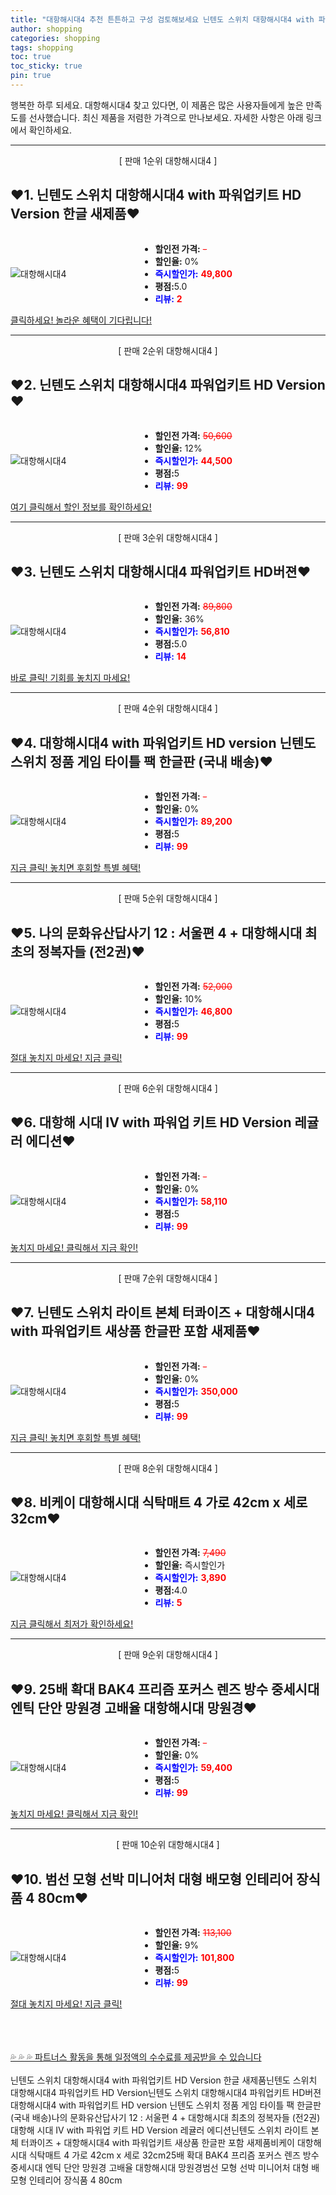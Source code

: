 ```yaml
---
title: "대항해시대4 추천 튼튼하고 구성 검토해보세요 닌텐도 스위치 대항해시대4 with 파워업키트"
author: shopping
categories: shopping
tags: shopping
toc: true
toc_sticky: true
pin: true
---
```

행복한 하루 되세요. 대항해시대4 찾고 있다면, 이 제품은 많은 사용자들에게 높은 만족도를 선사했습니다. 최신 제품을 저렴한 가격으로 만나보세요. 자세한 사항은 아래 링크에서 확인하세요.

---
<p class="toplist" style="margin: 0 auto; display: block; width: fit-content;">[ 판매 1순위 대항해시대4 ]</p>

<h2><strong>❤️1. 닌텐도 스위치 대항해시대4 with 파워업키트 HD Version 한글 새제품❤️</strong></h2>

<div style="display: flex; align-items: center;">
    <div style="flex: 0.4;">
        <img src="https://thumbnail10.coupangcdn.com/thumbnails/remote/230x230ex/image/vendor_inventory/3f73/7572e40a3880037091c5b20f387edc5b82852e2351a8f043430ae62c8550.jpg" alt="대항해시대4" style="max-width: 100%;">
    </div>
    <div style="flex: 0.6; margin-left: 10px;">
        <ul>
            <li><strong>할인전 가격:</strong> <del style="color: red;">-</del></li>
            <li><strong>할인율:</strong> 0%</li>
            <li><span style='color:blue'><strong>즉시할인가:</strong></span> <span style='color:red'><strong>49,800</strong></span></li>
            <li><strong>평점:</strong>5.0</li>
            <li><span style='color:blue'><strong>리뷰:</strong></span> <span style='color:red'><strong>2</strong></span></li>
        </ul>
    </div>
</div>
<div class="center">
    <a href="https://William4Davisa.github.io?lptag=AF9450613&subid=githubio&pageKey=5603298090&traceid=V0-153&itemId=9032185160&vendorItemId=81862006562" class="myButton">
        클릭하세요! 놀라운 혜택이 기다립니다!
    </a>
</div>


---
<p class="toplist" style="margin: 0 auto; display: block; width: fit-content;">[ 판매 2순위 대항해시대4 ]</p>

<h2><strong>❤️2. 닌텐도 스위치 대항해시대4 파워업키트 HD Version❤️</strong></h2>

<div style="display: flex; align-items: center;">
    <div style="flex: 0.4;">
        <img src="https://thumbnail9.coupangcdn.com/thumbnails/remote/230x230ex/image/vendor_inventory/cbcf/3f6bb5a5e2fd6e6d98dd10d4ab2eb2c9e798bd9589ba4fa2662706343206.jpg" alt="대항해시대4" style="max-width: 100%;">
    </div>
    <div style="flex: 0.6; margin-left: 10px;">
        <ul>
            <li><strong>할인전 가격:</strong> <del style="color: red;">50,600</del></li>
            <li><strong>할인율:</strong> 12%</li>
            <li><span style='color:blue'><strong>즉시할인가:</strong></span> <span style='color:red'><strong>44,500</strong></span></li>
            <li><strong>평점:</strong>5</li>
            <li><span style='color:blue'><strong>리뷰:</strong></span> <span style='color:red'><strong>99</strong></span></li>
        </ul>
    </div>
</div>
<div class="center">
    <a href="https://William4Davisa.github.io?lptag=AF9450613&subid=githubio&pageKey=7560578402&traceid=V0-153&itemId=19917846108&vendorItemId=78904946318" class="myButton">
        여기 클릭해서 할인 정보를 확인하세요!
    </a>
</div>


---
<p class="toplist" style="margin: 0 auto; display: block; width: fit-content;">[ 판매 3순위 대항해시대4 ]</p>

<h2><strong>❤️3. 닌텐도 스위치 대항해시대4 파워업키트 HD버젼❤️</strong></h2>

<div style="display: flex; align-items: center;">
    <div style="flex: 0.4;">
        <img src="https://thumbnail10.coupangcdn.com/thumbnails/remote/230x230ex/image/vendor_inventory/3f73/7572e40a3880037091c5b20f387edc5b82852e2351a8f043430ae62c8550.jpg" alt="대항해시대4" style="max-width: 100%;">
    </div>
    <div style="flex: 0.6; margin-left: 10px;">
        <ul>
            <li><strong>할인전 가격:</strong> <del style="color: red;">89,800</del></li>
            <li><strong>할인율:</strong> 36%</li>
            <li><span style='color:blue'><strong>즉시할인가:</strong></span> <span style='color:red'><strong>56,810</strong></span></li>
            <li><strong>평점:</strong>5.0</li>
            <li><span style='color:blue'><strong>리뷰:</strong></span> <span style='color:red'><strong>14</strong></span></li>
        </ul>
    </div>
</div>
<div class="center">
    <a href="https://William4Davisa.github.io?lptag=AF9450613&subid=githubio&pageKey=5625233761&traceid=V0-153&itemId=9131626827&vendorItemId=88606750676" class="myButton">
        바로 클릭! 기회를 놓치지 마세요!
    </a>
</div>


---
<p class="toplist" style="margin: 0 auto; display: block; width: fit-content;">[ 판매 4순위 대항해시대4 ]</p>

<h2><strong>❤️4. 대항해시대4 with 파워업키트 HD version 닌텐도 스위치 정품 게임 타이틀 팩 한글판 (국내 배송)❤️</strong></h2>

<div style="display: flex; align-items: center;">
    <div style="flex: 0.4;">
        <img src="https://thumbnail8.coupangcdn.com/thumbnails/remote/230x230ex/image/vendor_inventory/4e46/e045c226e807fd9afa260a79227461b86d9e9902ba37061e7649faec8c4e.jpeg" alt="대항해시대4" style="max-width: 100%;">
    </div>
    <div style="flex: 0.6; margin-left: 10px;">
        <ul>
            <li><strong>할인전 가격:</strong> <del style="color: red;">-</del></li>
            <li><strong>할인율:</strong> 0%</li>
            <li><span style='color:blue'><strong>즉시할인가:</strong></span> <span style='color:red'><strong>89,200</strong></span></li>
            <li><strong>평점:</strong>5</li>
            <li><span style='color:blue'><strong>리뷰:</strong></span> <span style='color:red'><strong>99</strong></span></li>
        </ul>
    </div>
</div>
<div class="center">
    <a href="https://William4Davisa.github.io?lptag=AF9450613&subid=githubio&pageKey=8008848587&traceid=V0-153&itemId=22334930134&vendorItemId=89380201310" class="myButton">
        지금 클릭! 놓치면 후회할 특별 혜택!
    </a>
</div>


---
<p class="toplist" style="margin: 0 auto; display: block; width: fit-content;">[ 판매 5순위 대항해시대4 ]</p>

<h2><strong>❤️5. 나의 문화유산답사기 12 : 서울편 4 + 대항해시대 최초의 정복자들 (전2권)❤️</strong></h2>

<div style="display: flex; align-items: center;">
    <div style="flex: 0.4;">
        <img src="https://thumbnail7.coupangcdn.com/thumbnails/remote/230x230ex/image/vendor_inventory/4e23/c9c3ad79122c5c7a1116650a653a421c01dec51c52b2feb8f14539b2f238.jpg" alt="대항해시대4" style="max-width: 100%;">
    </div>
    <div style="flex: 0.6; margin-left: 10px;">
        <ul>
            <li><strong>할인전 가격:</strong> <del style="color: red;">52,000</del></li>
            <li><strong>할인율:</strong> 10%</li>
            <li><span style='color:blue'><strong>즉시할인가:</strong></span> <span style='color:red'><strong>46,800</strong></span></li>
            <li><strong>평점:</strong>5</li>
            <li><span style='color:blue'><strong>리뷰:</strong></span> <span style='color:red'><strong>99</strong></span></li>
        </ul>
    </div>
</div>
<div class="center">
    <a href="https://William4Davisa.github.io?lptag=AF9450613&subid=githubio&pageKey=6881353813&traceid=V0-153&itemId=16491671580&vendorItemId=83679610231" class="myButton">
        절대 놓치지 마세요! 지금 클릭!
    </a>
</div>


---
<p class="toplist" style="margin: 0 auto; display: block; width: fit-content;">[ 판매 6순위 대항해시대4 ]</p>

<h2><strong>❤️6. 대항해 시대 IV with 파워업 키트 HD Version 레귤러 에디션❤️</strong></h2>

<div style="display: flex; align-items: center;">
    <div style="flex: 0.4;">
        <img src="https://thumbnail7.coupangcdn.com/thumbnails/remote/230x230ex/image/vendor_inventory/1d1a/c2f3f712e98d756425023ce84ae50b1c853459b65252119b2849dc630c16.jpg" alt="대항해시대4" style="max-width: 100%;">
    </div>
    <div style="flex: 0.6; margin-left: 10px;">
        <ul>
            <li><strong>할인전 가격:</strong> <del style="color: red;">-</del></li>
            <li><strong>할인율:</strong> 0%</li>
            <li><span style='color:blue'><strong>즉시할인가:</strong></span> <span style='color:red'><strong>58,110</strong></span></li>
            <li><strong>평점:</strong>5</li>
            <li><span style='color:blue'><strong>리뷰:</strong></span> <span style='color:red'><strong>99</strong></span></li>
        </ul>
    </div>
</div>
<div class="center">
    <a href="https://William4Davisa.github.io?lptag=AF9450613&subid=githubio&pageKey=7980114736&traceid=V0-153&itemId=22137894377&vendorItemId=90049943353" class="myButton">
        놓치지 마세요! 클릭해서 지금 확인!
    </a>
</div>


---
<p class="toplist" style="margin: 0 auto; display: block; width: fit-content;">[ 판매 7순위 대항해시대4 ]</p>

<h2><strong>❤️7. 닌텐도 스위치 라이트 본체 터콰이즈 + 대항해시대4 with 파워업키트 새상품 한글판 포함 새제품❤️</strong></h2>

<div style="display: flex; align-items: center;">
    <div style="flex: 0.4;">
        <img src="https://thumbnail9.coupangcdn.com/thumbnails/remote/230x230ex/image/vendor_inventory/b409/a4f88921db33b14cf45edd02971e20f45a87e600c1d6cf13c201fe50eabd.jpg" alt="대항해시대4" style="max-width: 100%;">
    </div>
    <div style="flex: 0.6; margin-left: 10px;">
        <ul>
            <li><strong>할인전 가격:</strong> <del style="color: red;">-</del></li>
            <li><strong>할인율:</strong> 0%</li>
            <li><span style='color:blue'><strong>즉시할인가:</strong></span> <span style='color:red'><strong>350,000</strong></span></li>
            <li><strong>평점:</strong>5</li>
            <li><span style='color:blue'><strong>리뷰:</strong></span> <span style='color:red'><strong>99</strong></span></li>
        </ul>
    </div>
</div>
<div class="center">
    <a href="https://William4Davisa.github.io?lptag=AF9450613&subid=githubio&pageKey=6059072773&traceid=V0-153&itemId=11133228437&vendorItemId=78411770455" class="myButton">
        지금 클릭! 놓치면 후회할 특별 혜택!
    </a>
</div>


---
<p class="toplist" style="margin: 0 auto; display: block; width: fit-content;">[ 판매 8순위 대항해시대4 ]</p>

<h2><strong>❤️8. 비케이 대항해시대 식탁매트 4 가로 42cm x 세로 32cm❤️</strong></h2>

<div style="display: flex; align-items: center;">
    <div style="flex: 0.4;">
        <img src="https://thumbnail9.coupangcdn.com/thumbnails/remote/230x230ex/image/retail/images/2017/11/06/16/7/1829d0c4-cff7-4468-b93c-5606da5f9e51.jpg" alt="대항해시대4" style="max-width: 100%;">
    </div>
    <div style="flex: 0.6; margin-left: 10px;">
        <ul>
            <li><strong>할인전 가격:</strong> <del style="color: red;">7,490</del></li>
            <li><strong>할인율:</strong> 즉시할인가</li>
            <li><span style='color:blue'><strong>즉시할인가:</strong></span> <span style='color:red'><strong>3,890</strong></span></li>
            <li><strong>평점:</strong>4.0</li>
            <li><span style='color:blue'><strong>리뷰:</strong></span> <span style='color:red'><strong>5</strong></span></li>
        </ul>
    </div>
</div>
<div class="center">
    <a href="https://William4Davisa.github.io?lptag=AF9450613&subid=githubio&pageKey=46196173&traceid=V0-153&itemId=164345888&vendorItemId=3388868571" class="myButton">
        지금 클릭해서 최저가 확인하세요!
    </a>
</div>


---
<p class="toplist" style="margin: 0 auto; display: block; width: fit-content;">[ 판매 9순위 대항해시대4 ]</p>

<h2><strong>❤️9. 25배 확대 BAK4 프리즘 포커스 렌즈 방수 중세시대 엔틱 단안 망원경 고배율 대항해시대 망원경❤️</strong></h2>

<div style="display: flex; align-items: center;">
    <div style="flex: 0.4;">
        <img src="https://thumbnail8.coupangcdn.com/thumbnails/remote/230x230ex/image/vendor_inventory/6671/3c3db4a0b253c9b2b85989c20c9b18c0d8c97dbe73da8d30e9022c33933d.jpg" alt="대항해시대4" style="max-width: 100%;">
    </div>
    <div style="flex: 0.6; margin-left: 10px;">
        <ul>
            <li><strong>할인전 가격:</strong> <del style="color: red;">-</del></li>
            <li><strong>할인율:</strong> 0%</li>
            <li><span style='color:blue'><strong>즉시할인가:</strong></span> <span style='color:red'><strong>59,400</strong></span></li>
            <li><strong>평점:</strong>5</li>
            <li><span style='color:blue'><strong>리뷰:</strong></span> <span style='color:red'><strong>99</strong></span></li>
        </ul>
    </div>
</div>
<div class="center">
    <a href="https://William4Davisa.github.io?lptag=AF9450613&subid=githubio&pageKey=5851290994&traceid=V0-153&itemId=10182523407&vendorItemId=77464988034" class="myButton">
        놓치지 마세요! 클릭해서 지금 확인!
    </a>
</div>


---
<p class="toplist" style="margin: 0 auto; display: block; width: fit-content;">[ 판매 10순위 대항해시대4 ]</p>

<h2><strong>❤️10. 범선 모형 선박 미니어처 대형 배모형 인테리어 장식품 4  80cm❤️</strong></h2>

<div style="display: flex; align-items: center;">
    <div style="flex: 0.4;">
        <img src="https://thumbnail9.coupangcdn.com/thumbnails/remote/230x230ex/image/vendor_inventory/3a2a/ea35c5b6cef1959254cafa4f64a4eab4cecfd3c5b343f7bf7b5dbd5521eb.jpg" alt="대항해시대4" style="max-width: 100%;">
    </div>
    <div style="flex: 0.6; margin-left: 10px;">
        <ul>
            <li><strong>할인전 가격:</strong> <del style="color: red;">113,100</del></li>
            <li><strong>할인율:</strong> 9%</li>
            <li><span style='color:blue'><strong>즉시할인가:</strong></span> <span style='color:red'><strong>101,800</strong></span></li>
            <li><strong>평점:</strong>5</li>
            <li><span style='color:blue'><strong>리뷰:</strong></span> <span style='color:red'><strong>99</strong></span></li>
        </ul>
    </div>
</div>
<div class="center">
    <a href="https://William4Davisa.github.io?lptag=AF9450613&subid=githubio&pageKey=8223905866&traceid=V0-153&itemId=23644638379&vendorItemId=90670030268" class="myButton">
        절대 놓치지 마세요! 지금 클릭!
    </a>
</div>

<br><br><br>[💦 💦 💦 파트너스 활동을 통해 일정액의 수수료를 제공받을 수 있습니다](https://link.coupang.com/a/bcpT2c)<br><br>닌텐도 스위치 대항해시대4 with 파워업키트 HD Version 한글 새제품닌텐도 스위치 대항해시대4 파워업키트 HD Version닌텐도 스위치 대항해시대4 파워업키트 HD버젼대항해시대4 with 파워업키트 HD version 닌텐도 스위치 정품 게임 타이틀 팩 한글판 (국내 배송)나의 문화유산답사기 12 : 서울편 4 + 대항해시대 최초의 정복자들 (전2권)대항해 시대 IV with 파워업 키트 HD Version 레귤러 에디션닌텐도 스위치 라이트 본체 터콰이즈 + 대항해시대4 with 파워업키트 새상품 한글판 포함 새제품비케이 대항해시대 식탁매트 4 가로 42cm x 세로 32cm25배 확대 BAK4 프리즘 포커스 렌즈 방수 중세시대 엔틱 단안 망원경 고배율 대항해시대 망원경범선 모형 선박 미니어처 대형 배모형 인테리어 장식품 4  80cm